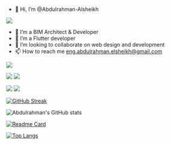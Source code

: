 - 👋 Hi, I’m @Abdulrahman-Alsheikh

![](https://media.giphy.com/media/qgQUggAC3Pfv687qPC/giphy.gif)

- 👀 I’m a BIM Architect & Developer
- 🌱 I’m a Flutter developer
- 💞️ I’m looking to collaborate on web design and development
- 📫 How to reach me eng.abdulrahman.elsheikh@gmail.com

![](http://github-profile-summary-cards.vercel.app/api/cards/profile-details?username=AbdulrahmanAl-Sheikh&theme=github_dark)

![](http://github-profile-summary-cards.vercel.app/api/cards/repos-per-language?username=AbdulrahmanAl-Sheikh&theme=github_dark)  ![](http://github-profile-summary-cards.vercel.app/api/cards/most-commit-language?username=Abdulrahman-Elsheikh&theme=github_dark)

![](http://github-profile-summary-cards.vercel.app/api/cards/stats?username=Abdulrahman-Elsheikh&theme=github_dark)   ![](http://github-profile-summary-cards.vercel.app/api/cards/productive-time?username=Abdulrahman-Elsheikh&theme=github_dark&utcOffset=8)

[![GitHub Streak](https://github-readme-streak-stats.herokuapp.com?user=Abdulrahman-Elsheikh&theme=chartreuse-dark&hide_border=true&border_radius=8&date_format=j%20M%5B%20Y%5D)](https://git.io/streak-stats)

![Abdulrahman's GitHub stats](https://github-readme-stats.vercel.app/api?username=Abdulrahman-Elsheikh&hide=contribs,prs&show_icons=true&theme=github_dark)

[![Readme Card](https://github-readme-stats.vercel.app/api/pin/?username=Abdulrahman-Elsheikh&repo=shop_app)](https://github.com/Abdulrahman-Elsheikh/shop_app)

[![Top Langs](https://github-readme-stats.vercel.app/api/top-langs/?username=Abdulrahman-Elsheikh&layout=compact)](https://github.com/Abdulrahman-Elsheikh/shop_app)

<!---
Abdulrahman-Elsheikh/Abdulrahman-Elsheikh is a ✨ special ✨ repository because its `README.md` (this file) appears on your GitHub profile.
You can click the Preview link to take a look at your changes.
--->
